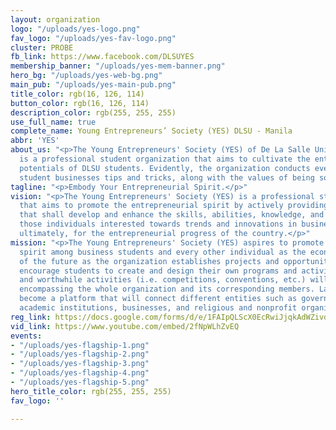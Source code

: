 ```yaml
---
layout: organization
logo: "/uploads/yes-logo.png"
fav_logo: "/uploads/yes-fav-logo.png"
cluster: PROBE
fb_link: https://www.facebook.com/DLSUYES
membership_banner: "/uploads/yes-mem-banner.png"
hero_bg: "/uploads/yes-web-bg.png"
main_pub: "/uploads/yes-main-pub.png"
title_color: rgb(16, 126, 114)
button_color: rgb(16, 126, 114)
description_color: rgb(255, 255, 255)
use_full_name: true
complete_name: Young Entrepreneurs’ Society (YES) DLSU - Manila
abbr: 'YES'
about_us: "<p>The Young Entrepreneurs' Society (YES) of De La Salle University - Manila
  is a professional student organization that aims to cultivate the entrepreneurial
  potentials of DLSU students. Evidently, the organization conducts events that teach
  student businesses tips and tricks, along with the values of being socially responsible.</p>"
tagline: "<p>Embody Your Entrepreneurial Spirit.</p>"
vision: "<p>The Young Entrepreneurs' Society (YES) is a professional student organization
  that aims to promote the entrepreneurial spirit by actively providing activities
  that shall develop and enhance the skills, abilities, knowledge, and character of
  those individuals interested towards trends and innovations in business and industry;
  ultimately, for the entrepreneurial progress of the country.</p>"
mission: "<p>The Young Entrepreneurs' Society (YES) aspires to promote the entrepreneurial
  spirit among business students and every other individual as the economic heroes
  of the future as the organization establishes projects and opportunities that would
  encourage students to create and design their own programs and activities. Competitive
  and worthwhile activities (i.e. competitions, conventions, etc.) will be facilitated
  encompassing the whole organization and its corresponding members. Lastly is to
  become a platform that will connect different entities such as government agencies,
  academic institutions, businesses, and religious and nonprofit organizations.</p>"
reg_link: https://docs.google.com/forms/d/e/1FAIpQLScX0EcRwiJjqkAdWZivd4BUvPl9IOrDrFYS1Yiz4hLQYsoQmA/viewform?usp=sf_link
vid_link: https://www.youtube.com/embed/2fNpWLhZvEQ
events:
- "/uploads/yes-flagship-1.png"
- "/uploads/yes-flagship-2.png"
- "/uploads/yes-flagship-3.png"
- "/uploads/yes-flagship-4.png"
- "/uploads/yes-flagship-5.png"
hero_title_color: rgb(255, 255, 255)
fav_logo: ''

---
```

